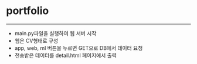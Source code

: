 # portfolio
---
* main.py파일을 실행하여 웹 서버 시작
* 웹은 CV형태로 구성
* app, web, ml 버튼을 누르면 GET으로 DB에서 데이터 요청
* 전송받은 데이터를 detail.html 페이지에서 출력
